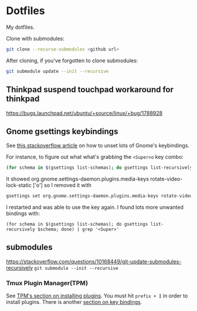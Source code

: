# Dotfiles
My dotfiles.

Clone with submodules:

```sh
git clone --recurse-submodules <github url> 
```

After cloning, if you've forgotten to clone submodules:

```sh
git submodule update --init --recursive
```

## Thinkpad suspend touchpad workaround for thinkpad
https://bugs.launchpad.net/ubuntu/+source/linux/+bug/1788928


## Gnome gsettings keybindings
See [this stackoverflow article](https://askubuntu.com/questions/1069580/ubuntu-18-04-supero-cant-trigger-shortcut-event)  on how to unset lots of Gnome's keybindings.

For instance, to figure out what what's grabbing the `<Super>o` key combo:
```bash
(for schema in $(gsettings list-schemas); do gsettings list-recursively $schema; done) | grep '<Super>o'
```

It showed org.gnome.settings-daemon.plugins.media-keys rotate-video-lock-static ['<Super>o'] so I removed it with
```bash
gsettings set org.gnome.settings-daemon.plugins.media-keys rotate-video-lock-static "[]"
```

I restarted and was able to use the key again. I found lots more unwanted bindings with:

```
(for schema in $(gsettings list-schemas); do gsettings list-recursively $schema; done) | grep '<Super>'
```

## submodules
https://stackoverflow.com/questions/10168449/git-update-submodules-recursively
`git submodule --init --recursive`

### Tmux Plugin Manager(TPM)
See [TPM's section on installing plugins](https://github.com/tmux-plugins/tpm#installing-plugins). You must hit `prefix + I` in order to install plugins. There is another [section on key bindings](https://github.com/tmux-plugins/tpm#key-bindings).

